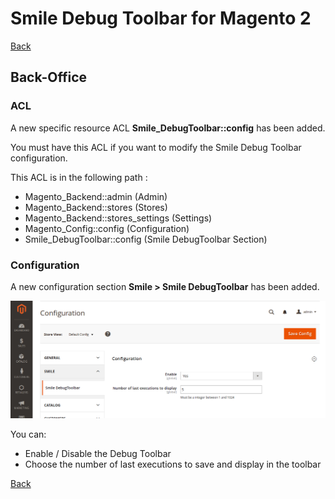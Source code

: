 # Smile Debug Toolbar for Magento 2

[Back](README.md)

## Back-Office

### ACL

A new specific resource ACL **Smile_DebugToolbar::config** has been added.

You must have this ACL if you want to modify the Smile Debug Toolbar configuration.

This ACL is in the following path :

* Magento_Backend::admin (Admin)
* Magento_Backend::stores (Stores)
* Magento_Backend::stores_settings (Settings)
* Magento_Config::config (Configuration)
* Smile_DebugToolbar::config (Smile DebugToolbar Section)

### Configuration

A new configuration section **Smile > Smile DebugToolbar** has been added.

![configuration](images/screenshot-back-configuration.png)

You can:

* Enable / Disable the Debug Toolbar
* Choose the number of last executions to save and display in the toolbar


[Back](README.md)
